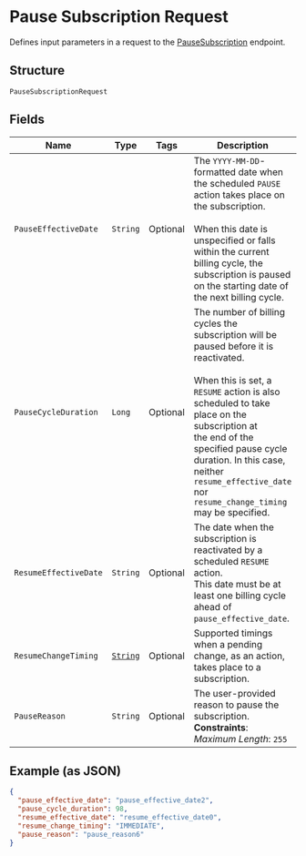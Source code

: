 
# Pause Subscription Request

Defines input parameters in a request to the
[PauseSubscription](../../doc/api/subscriptions.md#pause-subscription) endpoint.

## Structure

`PauseSubscriptionRequest`

## Fields

| Name | Type | Tags | Description | Getter |
|  --- | --- | --- | --- | --- |
| `PauseEffectiveDate` | `String` | Optional | The `YYYY-MM-DD`-formatted date when the scheduled `PAUSE` action takes place on the subscription.<br><br>When this date is unspecified or falls within the current billing cycle, the subscription is paused<br>on the starting date of the next billing cycle. | String getPauseEffectiveDate() |
| `PauseCycleDuration` | `Long` | Optional | The number of billing cycles the subscription will be paused before it is reactivated.<br><br>When this is set, a `RESUME` action is also scheduled to take place on the subscription at<br>the end of the specified pause cycle duration. In this case, neither `resume_effective_date`<br>nor `resume_change_timing` may be specified. | Long getPauseCycleDuration() |
| `ResumeEffectiveDate` | `String` | Optional | The date when the subscription is reactivated by a scheduled `RESUME` action.<br>This date must be at least one billing cycle ahead of `pause_effective_date`. | String getResumeEffectiveDate() |
| `ResumeChangeTiming` | [`String`](../../doc/models/change-timing.md) | Optional | Supported timings when a pending change, as an action, takes place to a subscription. | String getResumeChangeTiming() |
| `PauseReason` | `String` | Optional | The user-provided reason to pause the subscription.<br>**Constraints**: *Maximum Length*: `255` | String getPauseReason() |

## Example (as JSON)

```json
{
  "pause_effective_date": "pause_effective_date2",
  "pause_cycle_duration": 98,
  "resume_effective_date": "resume_effective_date0",
  "resume_change_timing": "IMMEDIATE",
  "pause_reason": "pause_reason6"
}
```

